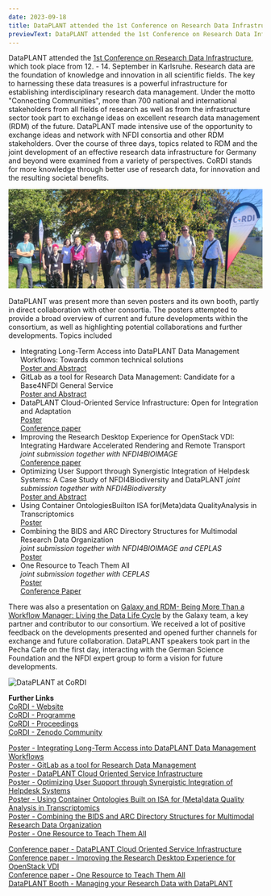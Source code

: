 ```yaml
---
date: 2023-09-18
title: DataPLANT attended the 1st Conference on Research Data Infrastructure
previewText: DataPLANT attended the 1st Conference on Research Data Infrastructure, which took place from 12. - 14. September in Karlsruhe. Research data are the foundation of knowledge and innovation in all scientific fields. The key to harnessing these data treasures is a powerful infrastructure for establishing interdisciplinary research data management. Under the motto "Connecting Communities", more than 700 national and international stakeholders from all fields of research as well as from the infrastructure sector...
---
```


DataPLANT attended the [1st Conference on Research Data Infrastructure](LINK), which took place from 12. - 14. September in Karlsruhe. Research data are the foundation of knowledge and innovation in all scientific fields. The key to harnessing these data treasures is a powerful infrastructure for establishing interdisciplinary research data management. Under the motto "Connecting Communities", more than 700 national and international stakeholders from all fields of research as well as from the infrastructure sector took part to exchange ideas on excellent research data management (RDM) of the future. DataPLANT made intensive use of the opportunity to exchange ideas and network with NFDI consortia and other RDM stakeholders. Over the course of three days, topics related to RDM and the joint development of an effective research data infrastructure for Germany and beyond were examined from a variety of perspectives. CoRDI stands for more knowledge through better use of research data, for innovation and the resulting societal benefits.   

![DataPLANT at CoRDI](/src/assets/images/news/CoRDI-3.png)

DataPLANT was present more than seven posters and its own booth, partly in direct collaboration with other consortia. The posters attempted to provide a broad overview of current and future developments within the consortium, as well as highlighting potential collaborations and further developments. Topics included 

* Integrating Long-Term Access into DataPLANT Data Management Workflows: Towards common technical solutions   
[Poster and Abstract](https://zenodo.org/records/10020736)
* GitLab as a tool for Research Data Management: Candidate for a Base4NFDI General Service   
[Poster and Abstract](https://doi.org/10.5281/zenodo.10021181)
* DataPLANT Cloud-Oriented Service Infrastructure: Open for Integration and Adaptation   
[Poster](https://doi.org/10.5281/zenodo.10021402)   
[Conference paper](https://doi.org/10.52825/cordi.v1i.414)   
* Improving the Research Desktop Experience for OpenStack VDI: Integrating Hardware Accelerated Rendering and Remote Transport   
*joint submission together with NFDI4BIOIMAGE*   
[Conference paper](https://doi.org/10.52825/cordi.v1i.413)   
* Optimizing User Support through Synergistic Integration of Helpdesk Systems: A Case Study of NFDI4Biodiversity and DataPLANT 
*joint submission together with NFDI4Biodiversity*   
[Poster and Abstract](https://doi.org/10.5281/zenodo.8356211)
* Using Container OntologiesBuilton ISA for(Meta)data QualityAnalysis in Transcriptomics   
[Poster](https://doi.org/10.5281/zenodo.8405208) 
* Combining the BIDS and ARC Directory Structures for Multimodal Research Data Organization    
*joint submission together with NFDI4BIOIMAGE and CEPLAS*   
[Poster](https://doi.org/10.5281/zenodo.8349563)  
* One Resource to Teach Them All   
*joint submission together with CEPLAS*   
[Poster](https://doi.org/10.5281/zenodo.8356260)   
[Conference Paper](https://doi.org/10.52825/CoRDI.v1i.267)

There was also a presentation on [Galaxy and RDM- Being More Than a Workflow Manager: Living the Data Life Cycle](https://doi.org/10.52825/cordi.v1i.421) by the Galaxy team, a key partner and contributor to our consortium. We received a lot of positive feedback on the developments presented and opened further channels for exchange and future collaboration. DataPLANT speakers took part in the Pecha Cafe on the first day, interacting with the German Science Foundation and the NFDI expert group to form a vision for future developments.

![DataPLANT at CoRDI](/src/assets/images/news/CoRDI-2.png)

**Further Links**   
[CoRDI - Website](https://www.nfdi.de/cordi-2023/)   
[CoRDI - Programme](https://www.nfdi.de/wp-content/uploads/2023/09/CoRDI-Conference-Programme-1.pdf)  
[CoRDI - Proceedings](https://www.tib-op.org/ojs/index.php/CoRDI/issue/view/12)  
[CoRDI - Zenodo Community](https://zenodo.org/communities/cordi-2023)  

[Poster - Integrating Long-Term Access into DataPLANT Data Management Workflows](https://doi.org/10.5281/zenodo.10020736)   
[Poster - GitLab as a tool for Research Data Management](https://doi.org/10.5281/zenodo.10021181)   
[Poster - DataPLANT Cloud Oriented Service Infrastructure](https://doi.org/10.5281/zenodo.10021402)   
[Poster - Optimizing User Support through Synergistic Integration of Helpdesk Systems](https://doi.org/10.5281/zenodo.8356211)   
[Poster - Using Container Ontologies Built on ISA for (Meta)data Quality Analysis in Transcriptomics](https://doi.org/10.5281/zenodo.8405208)   
[Poster - Combining the BIDS and ARC Directory Structures for Multimodal Research Data Organization](https://zenodo.org/doi/10.5281/zenodo.8349562)   
[Poster - One Resource to Teach Them All](https://doi.org/10.5281/zenodo.8356260)   

[Conference paper - DataPLANT Cloud Oriented Service Infrastructure](https://doi.org/10.52825/cordi.v1i.414)   
[Conference paper - Improving the Research Desktop Experience for OpenStack VDI](https://doi.org/10.52825/cordi.v1i.413)    
[Conference paper - One Resource to Teach Them All](https://doi.org/10.52825/CoRDI.v1i.267)   
[DataPLANT Booth - Managing your Research Data with DataPLANT](https://doi.org/10.52825/cordi.v1i.413)   



